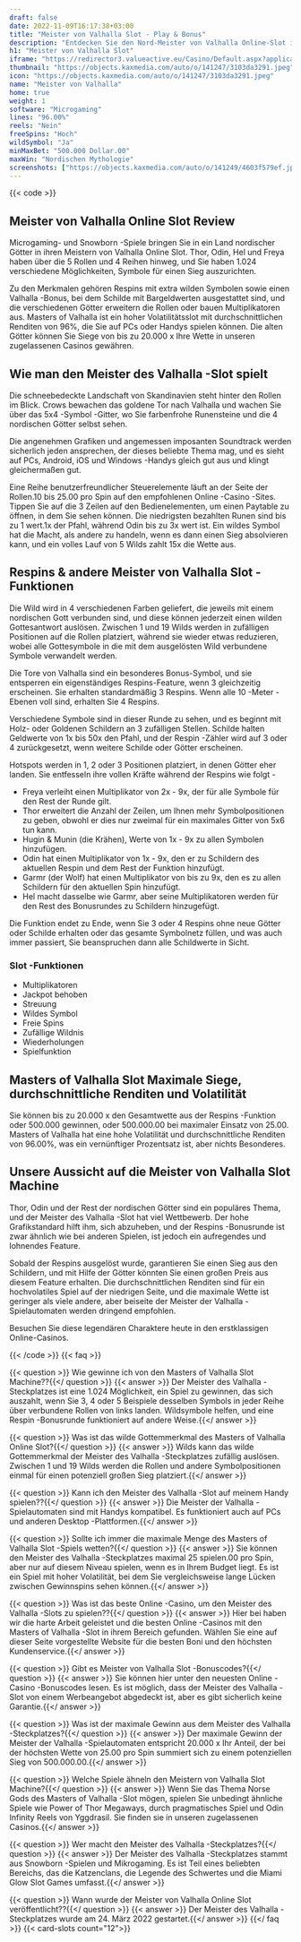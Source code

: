 ```yaml
---
draft: false
date: 2022-11-09T16:17:38+03:00
title: "Meister von Valhalla Slot - Play & Bonus"
description: "Entdecken Sie den Nord-Meister von Valhalla Online-Slot in unserem Überblick über das Gameplay, die Funktionen und wo Sie es mit dem besten Casino-Bonus spielen können."
h1: "Meister von Valhalla Slot"
iframe: "https://redirector3.valueactive.eu/Casino/Default.aspx?applicationid=4123&serverid=33253&gameid=mastersOfValhallaDesktop&ul=en&playmode=demo"
thumbnail: "https://objects.kaxmedia.com/auto/o/141247/3103da3291.jpeg"
icon: "https://objects.kaxmedia.com/auto/o/141247/3103da3291.jpeg"
name: "Meister von Valhalla"
home: true
weight: 1
software: "Microgaming"
lines: "96.00%"
reels: "Nein"
freeSpins: "Hoch"
wildSymbol: "Ja"
minMaxBet: "500.000 Dollar.00"
maxWin: "Nordischen Mythologie"
screenshots: ["https://objects.kaxmedia.com/auto/o/141249/4603f579ef.jpeg"]
---
```


{{< code >}}<h2>Meister von Valhalla Online Slot Review</h2><p>Microgaming- und Snowborn -Spiele bringen Sie in ein Land nordischer Götter in ihren Meistern von Valhalla Online Slot. Thor, Odin, Hel und Freya haben über die 5 Rollen und 4 Reihen hinweg, und Sie haben 1.024 verschiedene Möglichkeiten, Symbole für einen Sieg auszurichten.</p><p>Zu den Merkmalen gehören Respins mit extra wilden Symbolen sowie einen Valhalla -Bonus, bei dem Schilde mit Bargeldwerten ausgestattet sind, und die verschiedenen Götter erweitern die Rollen oder bauen Multiplikatoren aus. Masters of Valhalla ist ein hoher Volatilitätsslot mit durchschnittlichen Renditen von 96%, die Sie auf PCs oder Handys spielen können. Die alten Götter können Sie Siege von bis zu 20.000 x Ihre Wette in unseren zugelassenen Casinos gewähren.</p><h2>Wie man den Meister des Valhalla -Slot spielt</h2><p>Die schneebedeckte Landschaft von Skandinavien steht hinter den Rollen im Blick. Crows bewachen das goldene Tor nach Valhalla und wachen Sie über das 5x4 -Symbol -Gitter, wo Sie farbenfrohe Runensteine und die 4 nordischen Götter selbst sehen.</p><p>Die angenehmen Grafiken und angemessen imposanten Soundtrack werden sicherlich jeden ansprechen, der dieses beliebte Thema mag, und es sieht auf PCs, Android, iOS und Windows -Handys gleich gut aus und klingt gleichermaßen gut.</p><p>Eine Reihe benutzerfreundlicher Steuerelemente läuft an der Seite der Rollen.10 bis 25.00 pro Spin auf den empfohlenen Online -Casino -Sites. Tippen Sie auf die 3 Zeilen auf den Bedienelementen, um einen Paytable zu öffnen, in dem Sie sehen können. Die niedrigsten bezahlten Runen sind bis zu 1 wert.1x der Pfahl, während Odin bis zu 3x wert ist. Ein wildes Symbol hat die Macht, als andere zu handeln, wenn es dann einen Sieg absolvieren kann, und ein volles Lauf von 5 Wilds zahlt 15x die Wette aus.</p><h2>Respins & andere Meister von Valhalla Slot -Funktionen</h2><p>Die Wild wird in 4 verschiedenen Farben geliefert, die jeweils mit einem nordischen Gott verbunden sind, und diese können jederzeit einen wilden Gottesantwort auslösen. Zwischen 1 und 19 Wilds werden in zufälligen Positionen auf die Rollen platziert, während sie wieder etwas reduzieren, wobei alle Gottesymbole in die mit dem ausgelösten Wild verbundene Symbole verwandelt werden.</p><p>Die Tore von Valhalla sind ein besonderes Bonus-Symbol, und sie entsperren ein eigenständiges Respins-Feature, wenn 3 gleichzeitig erscheinen. Sie erhalten standardmäßig 3 Respins. Wenn alle 10 -Meter -Ebenen voll sind, erhalten Sie 4 Respins.</p><p>Verschiedene Symbole sind in dieser Runde zu sehen, und es beginnt mit Holz- oder Goldenen Schildern an 3 zufälligen Stellen. Schilde halten Geldwerte von 1x bis 50x den Pfahl, und der Respin -Zähler wird auf 3 oder 4 zurückgesetzt, wenn weitere Schilde oder Götter erscheinen.</p><p>Hotspots werden in 1, 2 oder 3 Positionen platziert, in denen Götter eher landen. Sie entfesseln ihre vollen Kräfte während der Respins wie folgt -</p><ul><li>Freya verleiht einen Multiplikator von 2x - 9x, der für alle Symbole für den Rest der Runde gilt.</li><li>Thor erweitert die Anzahl der Zeilen, um Ihnen mehr Symbolpositionen zu geben, obwohl er dies nur zweimal für ein maximales Gitter von 5x6 tun kann.</li><li>Hugin & Munin (die Krähen), Werte von 1x - 9x zu allen Symbolen hinzufügen.</li><li>Odin hat einen Multiplikator von 1x - 9x, den er zu Schildern des aktuellen Respin und dem Rest der Funktion hinzufügt.</li><li>Garmr (der Wolf) hat einen Multiplikator von bis zu 9x, den es zu allen Schildern für den aktuellen Spin hinzufügt.</li><li>Hel macht dasselbe wie Garmr, aber seine Multiplikatoren werden für den Rest des Bonusrundes zu Schildern hinzugefügt.</li></ul><p>Die Funktion endet zu Ende, wenn Sie 3 oder 4 Respins ohne neue Götter oder Schilde erhalten oder das gesamte Symbolnetz füllen, und was auch immer passiert, Sie beanspruchen dann alle Schildwerte in Sicht.</p><h3>
Slot -Funktionen</h3><ul>
<li></span>
Multiplikatoren</li>
<li></span>
Jackpot behoben</li>
<li></span>
Streuung</li>
<li></span>
Wildes Symbol</li>
<li></span>
Freie Spins</li>
<li></span>
Zufällige Wildnis</li>
<li></span>
Wiederholungen</li>
<li></span>
Spielfunktion</li></ul><h2>Masters of Valhalla Slot Maximale Siege, durchschnittliche Renditen und Volatilität</h2><p>Sie können bis zu 20.000 x den Gesamtwette aus der Respins -Funktion oder 500.000 gewinnen, oder 500.000.00 bei maximaler Einsatz von 25.00. Masters of Valhalla hat eine hohe Volatilität und durchschnittliche Renditen von 96.00%, was ein vernünftiger Prozentsatz ist, aber nichts Besonderes.</p><h2>Unsere Aussicht auf die Meister von Valhalla Slot Machine</h2><p>Thor, Odin und der Rest der nordischen Götter sind ein populäres Thema, und der Meister des Valhalla -Slot hat viel Wettbewerb. Der hohe Grafikstandard hilft ihm, sich abzuheben, und der Respins -Bonusrunde ist zwar ähnlich wie bei anderen Spielen, ist jedoch ein aufregendes und lohnendes Feature.</p><p>Sobald der Respins ausgelöst wurde, garantieren Sie einen Sieg aus den Schildern, und mit Hilfe der Götter könnten Sie einen großen Preis aus diesem Feature erhalten. Die durchschnittlichen Renditen sind für ein hochvolatiles Spiel auf der niedrigen Seite, und die maximale Wette ist geringer als viele andere, aber beiseite der Meister der Valhalla -Spielautomaten werden dringend empfohlen.</p><p>Besuchen Sie diese legendären Charaktere heute in den erstklassigen Online-Casinos.</p>
{{< /code >}}
{{< faq >}}

{{< question >}} Wie gewinne ich von den Masters of Valhalla Slot Machine??{{</ question >}}
{{< answer >}} Der Meister des Valhalla -Steckplatzes ist eine 1.024 Möglichkeit, ein Spiel zu gewinnen, das sich auszahlt, wenn Sie 3, 4 oder 5 Beispiele desselben Symbols in jeder Reihe über verbundene Rollen von links landen. Wildsymbole helfen, und eine Respin -Bonusrunde funktioniert auf andere Weise.{{</ answer >}}

{{< question >}} Was ist das wilde Gottemmerkmal des Masters of Valhalla Online Slot?{{</ question >}}
{{< answer >}} Wilds kann das wilde Gottemmerkmal der Meister des Valhalla -Steckplatzes zufällig auslösen. Zwischen 1 und 19 Wilds werden die Rollen und andere Symbolpositionen einmal für einen potenziell großen Sieg platziert.{{</ answer >}}

{{< question >}} Kann ich den Meister des Valhalla -Slot auf meinem Handy spielen??{{</ question >}}
{{< answer >}} Die Meister der Valhalla -Spielautomaten sind mit Handys kompatibel. Es funktioniert auch auf PCs und anderen Desktop -Plattformen.{{</ answer >}}

{{< question >}} Sollte ich immer die maximale Menge des Masters of Valhalla Slot -Spiels wetten?{{</ question >}}
{{< answer >}} Sie können den Meister des Valhalla -Steckplatzes maximal 25 spielen.00 pro Spin, aber nur auf diesem Niveau spielen, wenn es in Ihrem Budget liegt. Es ist ein Spiel mit hoher Volatilität, bei dem Sie vergleichsweise lange Lücken zwischen Gewinnspins sehen können.{{</ answer >}}

{{< question >}} Was ist das beste Online -Casino, um den Meister des Valhalla -Slots zu spielen??{{</ question >}}
{{< answer >}} Hier bei haben wir die harte Arbeit geleistet und die besten Online -Casinos mit den Masters of Valhalla -Slot in ihrem Bereich gefunden. Wählen Sie eine auf dieser Seite vorgestellte Website für die besten Boni und den höchsten Kundenservice.{{</ answer >}}

{{< question >}} Gibt es Meister von Valhalla Slot -Bonuscodes?{{</ question >}}
{{< answer >}} Sie können hier unter den neuesten Online -Casino -Bonuscodes lesen. Es ist möglich, dass der Meister des Valhalla -Slot von einem Werbeangebot abgedeckt ist, aber es gibt sicherlich keine Garantie.{{</ answer >}}

{{< question >}} Was ist der maximale Gewinn aus dem Meister des Valhalla -Steckplatzes?{{</ question >}}
{{< answer >}} Der maximale Gewinn der Meister der Valhalla -Spielautomaten entspricht 20.000 x Ihr Anteil, der bei der höchsten Wette von 25.00 pro Spin summiert sich zu einem potenziellen Sieg von 500.000.00.{{</ answer >}}

{{< question >}} Welche Spiele ähneln den Meistern von Valhalla Slot Machine?{{</ question >}}
{{< answer >}} Wenn Sie das Thema Norse Gods des Masters of Valhalla -Slot mögen, spielen Sie unbedingt ähnliche Spiele wie Power of Thor Megaways, durch pragmatisches Spiel und Odin Infinity Reels von Yggdrasil. Sie finden sie in unseren zugelassenen Casinos.{{</ answer >}}

{{< question >}} Wer macht den Meister des Valhalla -Steckplatzes?{{</ question >}}
{{< answer >}} Der Meister des Valhalla -Steckplatzes stammt aus Snowborn -Spielen und Mikrogaming. Es ist Teil eines beliebten Bereichs, das die Katzenclans, die Legende des Schwertes und die Miami Glow Slot Games umfasst.{{</ answer >}}

{{< question >}} Wann wurde der Meister von Valhalla Online Slot veröffentlicht??{{</ question >}}
{{< answer >}} Der Meister des Valhalla -Steckplatzes wurde am 24. März 2022 gestartet.{{</ answer >}}
{{</ faq >}}
{{< card-slots count="12">}}